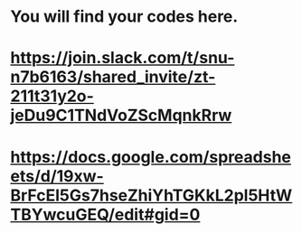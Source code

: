 # You will find your codes here.
# https://join.slack.com/t/snu-n7b6163/shared_invite/zt-211t31y2o-jeDu9C1TNdVoZScMqnkRrw
# https://docs.google.com/spreadsheets/d/19xw-BrFcEl5Gs7hseZhiYhTGKkL2pl5HtWTBYwcuGEQ/edit#gid=0

